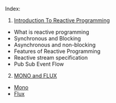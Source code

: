 Index:

1) [Introduction To Reactive Programming](./src/main/learning/1_intro/1_introduction.md)
- What is reactive programming
- Synchronous and Blocking
- Asynchronous and non-blocking
- Features of Reactive Programming
- Reactive stream specification
- Pub Sub Event Flow


2) [MONO and FLUX](./src/main/learning/2_mono_flux)
- [Mono](./src/main/learning/2_mono_flux/1_mono.md) 
- [Flux](./src/main/learning/2_mono_flux/2_flux.md)